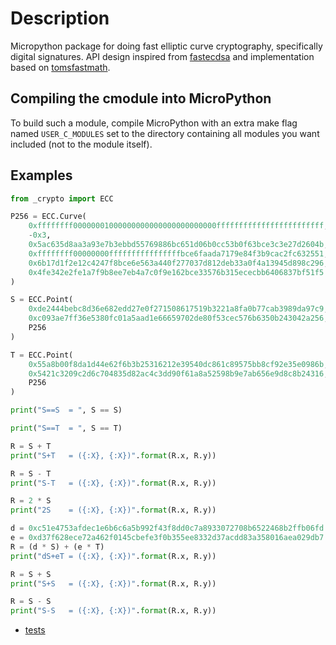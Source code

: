# Description

Micropython package for doing fast elliptic curve cryptography, specifically digital signatures.
API design inspired from [fastecdsa](https://github.com/AntonKueltz/fastecdsa) and implementation based on [tomsfastmath](https://github.com/libtom/tomsfastmath).

## Compiling the cmodule into MicroPython

To build such a module, compile MicroPython with an extra make flag named ```USER_C_MODULES``` set to the directory containing all modules you want included (not to the module itself).

## Examples

```python
from _crypto import ECC

P256 = ECC.Curve(
    0xffffffff00000001000000000000000000000000ffffffffffffffffffffffff,
    -0x3,
    0x5ac635d8aa3a93e7b3ebbd55769886bc651d06b0cc53b0f63bce3c3e27d2604b,
    0xffffffff00000000ffffffffffffffffbce6faada7179e84f3b9cac2fc632551,
    0x6b17d1f2e12c4247f8bce6e563a440f277037d812deb33a0f4a13945d898c296,
    0x4fe342e2fe1a7f9b8ee7eb4a7c0f9e162bce33576b315ececbb6406837bf51f5
)

S = ECC.Point(
    0xde2444bebc8d36e682edd27e0f271508617519b3221a8fa0b77cab3989da97c9,
    0xc093ae7ff36e5380fc01a5aad1e66659702de80f53cec576b6350b243042a256,
    P256
)

T = ECC.Point(
    0x55a8b00f8da1d44e62f6b3b25316212e39540dc861c89575bb8cf92e35e0986b,
    0x5421c3209c2d6c704835d82ac4c3dd90f61a8a52598b9e7ab656e9d8c8b24316,
    P256
)

print("S==S  = ", S == S)

print("S==T  = ", S == T)

R = S + T
print("S+T   = ({:X}, {:X})".format(R.x, R.y))

R = S - T
print("S-T   = ({:X}, {:X})".format(R.x, R.y))

R = 2 * S
print("2S    = ({:X}, {:X})".format(R.x, R.y))

d = 0xc51e4753afdec1e6b6c6a5b992f43f8dd0c7a8933072708b6522468b2ffb06fd
e = 0xd37f628ece72a462f0145cbefe3f0b355ee8332d37acdd83a358016aea029db7
R = (d * S) + (e * T)
print("dS+eT = ({:X}, {:X})".format(R.x, R.y))

R = S + S
print("S+S   = ({:X}, {:X})".format(R.x, R.y))

R = S - S
print("S-S   = ({:X}, {:X})".format(R.x, R.y))

```

- [tests](https://github.com/dmazzella/ucrypto/tree/master/tests)
